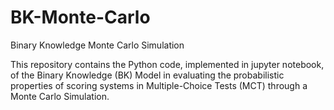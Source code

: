 # BK-Monte-Carlo
Binary Knowledge Monte Carlo Simulation

This repository contains the Python code, implemented in jupyter notebook, of the Binary Knowledge (BK) Model in evaluating the probabilistic properties of scoring systems in Multiple-Choice Tests (MCT) through a Monte Carlo Simulation.
